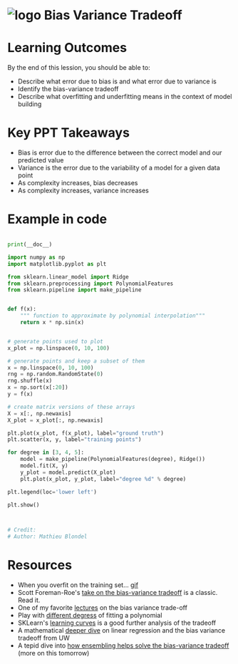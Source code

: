 # ![logo](https://ga-dash.s3.amazonaws.com/production/assets/logo-9f88ae6c9c3871690e33280fcf557f33.png) Bias Variance Tradeoff

# Learning Outcomes

By the end of this lession, you should be able to:
* Describe what error due to bias is and what error due to variance is
* Identify the bias-variance tradeoff
* Describe what overfitting and underfitting means in the context of model building


# Key PPT Takeaways
* Bias is error due to the difference between the correct model and our predicted value
* Variance is the error due to the variability of a model for a given data point
* As complexity increases, bias decreases
* As complexity increases, variance increases


# Example in code
```python

print(__doc__)

import numpy as np
import matplotlib.pyplot as plt

from sklearn.linear_model import Ridge
from sklearn.preprocessing import PolynomialFeatures
from sklearn.pipeline import make_pipeline


def f(x):
    """ function to approximate by polynomial interpolation"""
    return x * np.sin(x)


# generate points used to plot
x_plot = np.linspace(0, 10, 100)

# generate points and keep a subset of them
x = np.linspace(0, 10, 100)
rng = np.random.RandomState(0)
rng.shuffle(x)
x = np.sort(x[:20])
y = f(x)

# create matrix versions of these arrays
X = x[:, np.newaxis]
X_plot = x_plot[:, np.newaxis]

plt.plot(x_plot, f(x_plot), label="ground truth")
plt.scatter(x, y, label="training points")

for degree in [3, 4, 5]:
    model = make_pipeline(PolynomialFeatures(degree), Ridge())
    model.fit(X, y)
    y_plot = model.predict(X_plot)
    plt.plot(x_plot, y_plot, label="degree %d" % degree)

plt.legend(loc='lower left')

plt.show()



# Credit:
# Author: Mathieu Blondel

```

# Resources

* When you overfit on the training set... [gif](http://i.imgur.com/rbI9bFf.gif)
* Scott Foreman-Roe's [take on the bias-variance tradeoff](http://scott.fortmann-roe.com/docs/BiasVariance.html) is a classic. Read it.
* One of my favorite [lectures](https://www.youtube.com/watch?v=zrEyxfl2-a8) on the bias variance trade-off
* Play with [different degress](http://arachnoid.com/polysolve/) of fitting a polynomial
* SKLearn's [learning curves](http://www.astroml.org/sklearn_tutorial/practical.html) is a good further analysis of the tradeoff
* A mathematical [deeper dive](https://courses.cs.washington.edu/courses/cse546/12wi/slides/cse546wi12LinearRegression.pdf) on linear regression and the bias variance tradeoff from UW
* A tepid dive into [how ensembling helps solve the bias-variance tradeoff](http://www.hlt.utdallas.edu/~vgogate/ml/2015s/lectures/EnsembleMethods.pdf) (more on this tomorrow)
